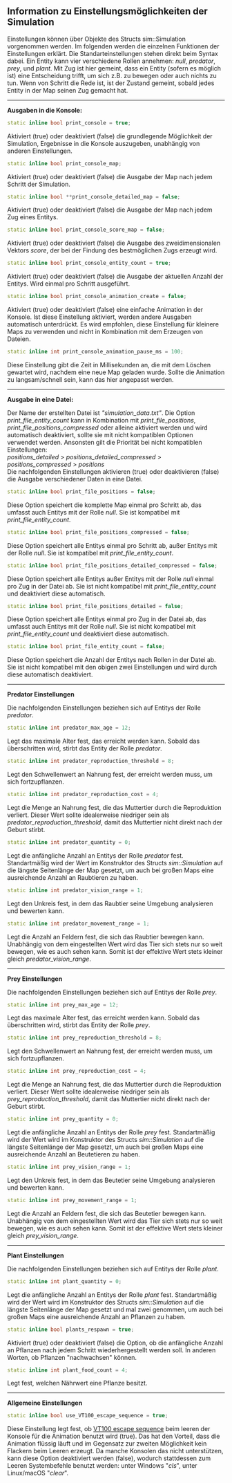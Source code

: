 Information zu Einstellungsmöglichkeiten der Simulation
-------------------------------------------------------

Einstellungen können über Objekte des Structs sim::Simulation vorgenommen werden. Im folgenden werden die einzelnen Funktionen der Einstellungen erklärt. Die Standarteinstellungen stehen direkt beim Syntax dabei. Ein Entity kann vier verschiedene Rollen annehmen: *null*, *predator*, *prey*, und *plant*. Mit Zug ist hier gemeint, dass ein Entity (sofern es möglich ist) eine Entscheidung trifft, um sich z.B. zu bewegen oder auch nichts zu tun. Wenn von Schritt die Rede ist, ist der Zustand gemeint, sobald jedes Entity in der Map seinen Zug gemacht hat.
****************************
**Ausgaben in die Konsole:**

```c++
static inline bool print_console = true;
```
Aktiviert (true) oder deaktiviert (false) die grundlegende Möglichkeit der Simulation, Ergebnisse in die Konsole auszugeben, unabhängig von anderen     Einstellungen.
```c++
static inline bool print_console_map;
```
Aktiviert (true) oder deaktiviert (false) die Ausgabe der Map nach jedem Schritt der Simulation.
```c++
static inline bool **print_console_detailed_map = false;  
```
Aktiviert (true) oder deaktiviert (false) die Ausgabe der Map nach jedem Zug eines Entitys.
```c++
static inline bool print_console_score_map = false;
```
Aktiviert (true) oder deaktiviert (false) die Ausgabe des zweidimensionalen Vektors *score*, der bei der Findung des bestmöglichen Zugs erzeugt wird.
```c++
static inline bool print_console_entity_count = true;
```
Aktiviert (true) oder deaktiviert (false) die Ausgabe der aktuellen Anzahl der Entitys. Wird einmal pro Schritt ausgeführt.
```c++
static inline bool print_console_animation_create = false;
```
Aktiviert (true) oder deaktiviert (false) eine einfache Animation in der Konsole. Ist diese Einstellung aktiviert, werden andere Ausgaben automatisch unterdrückt. Es wird empfohlen, diese Einstellung für kleinere Maps zu verwenden und nicht in Kombination mit dem Erzeugen von Dateien.
```c++
static inline int print_console_animation_pause_ms = 100;
```
Diese Einstellung gibt die Zeit in Millisekunden an, die mit dem Löschen gewartet wird, nachdem eine neue Map geladen wurde. Sollte die Animation zu langsam/schnell sein, kann das hier angepasst werden.  
  
**************************
**Ausgabe in eine Datei:**

Der Name der erstellten Datei ist *"simulation_data.txt"*. Die Option *print_file_entity_count* kann in Kombination mit *print_file_positions*, *print_file_positions_compressed* oder alleine aktiviert werden und wird automatisch deaktiviert, sollte sie mit nicht kompatiblen Optionen verwendet werden. Ansonsten gilt die Priorität bei nicht kompatiblen Einstellungen:  
*positions_detailed* > *positions_detailed_compressed* > *positions_compressed* > *positions*  
Die nachfolgenden Einstellungen aktivieren (true) oder deaktivieren (false) die Ausgabe verschiedener Daten in eine Datei.
```c++
static inline bool print_file_positions = false;
```
Diese Option speichert die komplette Map einmal pro Schritt ab, das umfasst auch Entitys mit der Rolle *null*. Sie ist kompatibel mit *print_file_entity_count*.
```c++
static inline bool print_file_positions_compressed = false;
```
Diese Option speichert alle Entitys einmal pro Schritt ab, außer Entitys mit der Rolle *null*. Sie ist kompatibel mit *print_file_entity_count*.
```c++
static inline bool print_file_positions_detailed_compressed = false;
```
Diese Option speichert alle Entitys außer Entitys mit der Rolle *null* einmal pro Zug in der Datei ab. Sie ist nicht kompatibel mit *print_file_entity_count* und deaktiviert diese automatisch.
```c++
static inline bool print_file_positions_detailed = false;
```
Diese Option speichert alle Entitys einmal pro Zug in der Datei ab, das umfasst auch Entitys mit der Rolle *null*. Sie ist nicht kompatibel mit *print_file_entity_count* und deaktiviert diese automatisch.
```c++
static inline bool print_file_entity_count = false;
```
Diese Option speichert die Anzahl der Entitys nach Rollen in der Datei ab. Sie ist nicht kompatibel mit den obigen zwei Einstellungen und wird durch diese automatisch deaktiviert.  

**************************
**Predator Einstellungen**

Die nachfolgenden Einstellungen beziehen sich auf Entitys der Rolle *predator*.
```c++
static inline int predator_max_age = 12;
```
Legt das maximale Alter fest, das erreicht werden kann. Sobald das überschritten wird, stirbt das Entity der Rolle *predator*.
```c++
static inline int predator_reproduction_threshold = 8;
```
Legt den Schwellenwert an Nahrung fest, der erreicht werden muss, um sich fortzupflanzen.
```c++
static inline int predator_reproduction_cost = 4;
```
Legt die Menge an Nahrung fest, die das Muttertier durch die Reproduktion verliert. Dieser Wert sollte idealerweise niedriger sein als *predator_reproduction_threshold*, damit das Muttertier nicht direkt nach der Geburt stirbt.
```c++
static inline int predator_quantity = 0;
```
Legt die anfängliche Anzahl an Entitys der Rolle *predator* fest. Standartmäßig wird der Wert im Konstruktor des Structs *sim::Simulation* auf die längste Seitenlänge der Map gesetzt, um auch bei großen Maps eine ausreichende Anzahl an Raubtieren zu haben.
```c++
static inline int predator_vision_range = 1;
```
Legt den Unkreis fest, in dem das Raubtier seine Umgebung analysieren und bewerten kann.
```c++
static inline int predator_movement_range = 1;
```
Legt die Anzahl an Feldern fest, die sich das Raubtier bewegen kann. Unabhängig von dem eingestellten Wert wird das Tier sich stets nur so weit bewegen, wie es auch sehen kann. Somit ist der effektive Wert stets kleiner gleich *predator_vision_range*.  

************************
**Prey Einstellungen**

Die nachfolgenden Einstellungen beziehen sich auf Entitys der Rolle *prey*.
```c++
static inline int prey_max_age = 12;
```
Legt das maximale Alter fest, das erreicht werden kann. Sobald das überschritten wird, stirbt das Entity der Rolle *prey*.
```c++
static inline int prey_reproduction_threshold = 8;
```
Legt den Schwellenwert an Nahrung fest, der erreicht werden muss, um sich fortzupflanzen.
```c++
static inline int prey_reproduction_cost = 4;
```
Legt die Menge an Nahrung fest, die das Muttertier durch die Reproduktion verliert. Dieser Wert sollte idealerweise niedriger sein als *prey_reproduction_threshold*, damit das Muttertier nicht direkt nach der Geburt stirbt.
```c++
static inline int prey_quantity = 0;
```
Legt die anfängliche Anzahl an Entitys der Rolle *prey* fest. Standartmäßig wird der Wert wird im Konstruktor des Structs *sim::Simulation* auf die längste Seitenlänge der Map gesetzt, um auch bei großen Maps eine ausreichende Anzahl an Beutetieren zu haben.
```c++
static inline int prey_vision_range = 1;
```
Legt den Unkreis fest, in dem das Beutetier seine Umgebung analysieren und bewerten kann.
```c++
static inline int prey_movement_range = 1;
```
Legt die Anzahl an Feldern fest, die sich das Beutetier bewegen kann. Unabhängig von dem eingestellten Wert wird das Tier sich stets nur so weit bewegen, wie es auch sehen kann. Somit ist der effektive Wert stets kleiner gleich *prey_vision_range*.  

***********************
**Plant Einstellungen**

Die nachfolgenden Einstellungen beziehen sich auf Entitys der Rolle *plant*.
```c++
static inline int plant_quantity = 0;
```
Legt die anfängliche Anzahl an Entitys der Rolle *plant* fest. Standartmäßig wird der Wert wird im Konstruktor des Structs *sim::Simulation* auf die längste Seitenlänge der Map gesetzt und mal zwei genommen, um auch bei großen Maps eine ausreichende Anzahl an Pflanzen zu haben.
```c++
static inline bool plants_respawn = true;
```
Aktiviert (true) oder deaktiviert (false) die Option, ob die anfängliche Anzahl an Pflanzen nach jedem Schritt wiederhergestellt werden soll. In anderen Worten, ob Pflanzen "nachwachsen" können.
```c++
static inline int plant_food_count = 4;
```
Legt fest, welchen Nährwert eine Pflanze besitzt.  

****************************
**Allgemeine Einstellungen**

```c++
static inline bool use_VT100_escape_sequence = true;
```
Diese Einstellung legt fest, ob [VT100 escape sequence] beim leeren der Konsole für die Animation benutzt wird (true). Das hat den Vorteil, dass die Animation flüssig läuft und im Gegensatz zur zweiten Möglichkeit kein Flackern beim Leeren erzeugt. Da manche Konsolen das nicht unterstützen, kann diese Option deaktiviert werden (false), wodurch stattdessen zum Leeren Systembefehle benutzt werden: unter Windows "*cls*", unter Linux/macOS "*clear*".

[VT100 escape sequence]: https://web.archive.org/web/20151004211730/http://www.termsys.demon.co.uk/vtansi.htm
